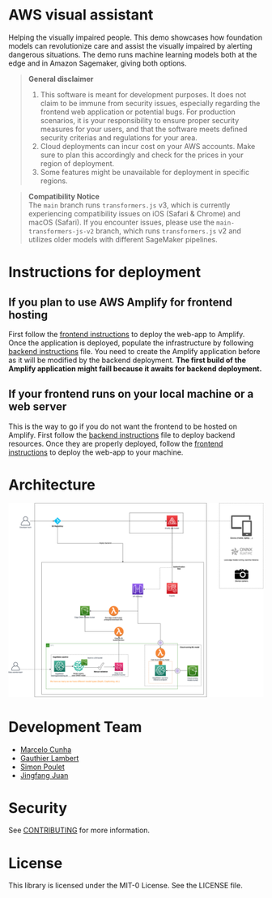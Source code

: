 # AWS visual assistant

Helping the visually impaired people. This demo showcases how foundation models can revolutionize care and assist the visually impaired by alerting dangerous situations. The demo runs machine learning models both at the edge and in Amazon Sagemaker, giving both options.

> **General disclaimer**
> 1. This software is meant for development purposes. It does not claim to be immune from security issues, especially regarding the frontend web application or potential bugs. For production scenarios, it is your responsibility to ensure proper security measures for your users, and that the software meets defined security criterias and regulations for your area.
> 2. Cloud deployments can incur cost on your AWS accounts. Make sure to plan this accordingly and check for the prices in your region of deployment.
> 3. Some features might be unavailable for deployment in specific regions.

> **Compatibility Notice**  
> The `main` branch runs `transformers.js` v3, which is currently experiencing compatibility issues on iOS (Safari & Chrome) and macOS (Safari). If you encounter issues, please use the `main-transformers-js-v2` branch, which runs `transformers.js` v2 and utilizes older models with different SageMaker pipelines.

# Instructions for deployment

## If you plan to use AWS Amplify for frontend hosting

First follow the [frontend instructions](./visual_assistant_js/README.md) to deploy the web-app to Amplify. Once the application is deployed, populate the infrastructure by following [backend instructions](./backend/README.md) file. You need to create the Amplify application before as it will be modified by the backend deployment. **The first build of the Amplify application might faill because it awaits for backend deployment.**

## If your frontend runs on your local machine or a web server

This is the way to go if you do not want the frontend to be hosted on Amplify.
First follow the [backend instructions](./backend/README.md) file to deploy backend resources. Once they are properly deployed, follow the [frontend instructions](./visual_assistant_js/README.md) to deploy the web-app to your machine.

# Architecture

![Architecture Diagram](./Architecture.png)


# Development Team

- [Marcelo Cunha](https://www.linkedin.com/in/marcelo-cunha-b78a23128/)
- [Gauthier Lambert](https://www.linkedin.com/in/gauthier-lambert/)
- [Simon Poulet](https://www.linkedin.com/in/simonpoulet2)
- [Jingfang Juan](https://www.linkedin.com/in/jingfang-yuan-8a4a76212/)

# Security

See [CONTRIBUTING](CONTRIBUTING.md#security-issue-notifications) for more information.

# License

This library is licensed under the MIT-0 License. See the LICENSE file.

